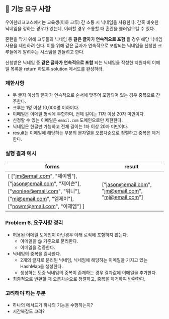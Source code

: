 ## 🚀 기능 요구 사항

우아한테크코스에서는 교육생(이하 크루) 간 소통 시 닉네임을 사용한다. 간혹 비슷한 닉네임을 정하는 경우가 있는데, 이러할 경우 소통할 때 혼란을 불러일으킬 수 있다.

혼란을 막기 위해 크루들의 닉네임 중 **같은 글자가 연속적으로 포함** 될 경우 해당 닉네임 사용을 제한하려 한다. 이를 위해 같은 글자가 연속적으로 포함되는 닉네임을 신청한 크루들에게 알려주는 시스템을 만들려고 한다.


신청받은 닉네임 중 **같은 글자가 연속적으로 포함** 되는 닉네임을 작성한 지원자의 이메일 목록을 return 하도록 solution 메서드를 완성하라.

### 제한사항

- 두 글자 이상의 문자가 연속적으로 순서에 맞추어 포함되어 있는 경우 중복으로 간주한다.
- 크루는 1명 이상 10,000명 이하이다.
- 이메일은 이메일 형식에 부합하며, 전체 길이는 11자 이상 20자 미만이다.
- 신청할 수 있는 이메일은 `email.com` 도메인으로만 제한한다.
- 닉네임은 한글만 가능하고 전체 길이는 1자 이상 20자 미만이다.
- result는 이메일에 해당하는 부분의 문자열을 오름차순으로 정렬하고 중복은 제거한다.

### 실행 결과 예시

| forms | result |
| --- | --- |
| [ ["jm@email.com", "제이엠"], ["jason@email.com", "제이슨"], ["woniee@email.com", "워니"], ["mj@email.com", "엠제이"], ["nowm@email.com", "이제엠"] ] | ["jason@email.com", "jm@email.com", "mj@email.com"] |

### Problem 6. 요구사항 정리

- 허용된 이메일 도메인이 아닌경우 아래 로직에 포함하지 않는다.
  - 이메일을 @ 기준으로 분리한다.
  - 이메일을 검증한다.
- 닉네임의 중복을 검사한다.
  - 2개의 글자로 분리된 닉네임, 닉네임에 해당하는 이메일을 가지고 있는 HashMap을 생성한다.
  - 생성하는 도중 닉네임의 중복이 존재하는 경우 결과값에 이메일을 추가한다.
- 최종적으로 반환할 때 오름차순으로 정렬하고, 중복을 제거하여 반환한다.

### 고려해야 하는 부분

- 하나의 메서드가 하나의 기능을 수행하는지?
- 시간복잡도 고려?

